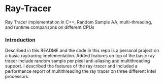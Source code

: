 # Ray-Tracer
Ray Tracer implementation in C++, Random Sample AA, multi-threading, and runtime comparisons on different CPUs

### Introduction

Described in this README and the code in this repo is a personal project on a basic raytracing implementation.
Added features on top of the basic ray tracer include random sample per pixel anti-aliasing and multithreading support. 
I described the features of the ray-tracer and included a performance report of multithreading the ray tracer on three different Intel processors.
